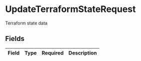 # UpdateTerraformStateRequest

Terraform state data


## Fields

| Field       | Type        | Required    | Description |
| ----------- | ----------- | ----------- | ----------- |